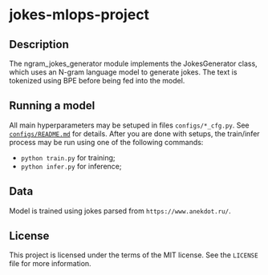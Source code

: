# jokes-mlops-project

## Description

The ngram_jokes_generator module implements the JokesGenerator class, which uses
an N-gram language model to generate jokes. The text is tokenized using BPE
before being fed into the model.

## Running a model

All main hyperparameters may be setuped in files `configs/*_cfg.py`. See
[`configs/README.md`](./configs/README.md) for details. After you are done with
setups, the train/infer process may be run using one of the following commands:

- `python train.py` for training;
- `python infer.py` for inference;

## Data

Model is trained using jokes parsed from `https://www.anekdot.ru/`.

## License

This project is licensed under the terms of the MIT license. See the `LICENSE`
file for more information.
